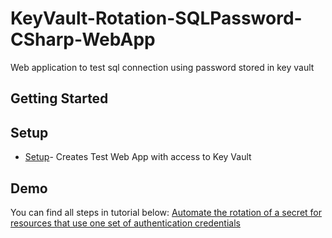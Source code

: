 # KeyVault-Rotation-SQLPassword-CSharp-WebApp

Web application to test sql connection using password stored in key vault

## Getting Started

## Setup

- [Setup](https://github.com/Azure-Samples/KeyVault-Rotation-SQLPassword-Csharp-WebApp/tree/master/ARM-Templates)- Creates Test Web App with access to Key Vault

## Demo

You can find all steps in tutorial below:
[Automate the rotation of a secret for resources that use one set of authentication credentials](https://docs.microsoft.com/azure/key-vault/secrets/tutorial-rotation)


